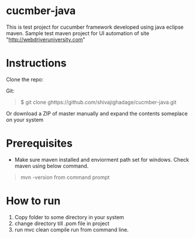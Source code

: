 # cucmber-java

This is test project for cucumber framework developed using java eclipse maven.
Sample test maven project for UI automation of site "http://webdriveruniversity.com"

# Instructions
Clone the repo:

Git:

 > $ git clone ghttps://github.com/shivajighadage/cucmber-java.git 

Or download a ZIP of master manually and expand the contents someplace on your system

# Prerequisites

* Make sure maven installed and enviorment path set for windows. Check maven using below command.
> mvn -version from command prompt

# How to run

1. Copy folder to some directory in your system
2. change directory till .pom file in project
3. run mvc clean compile run from command line.



